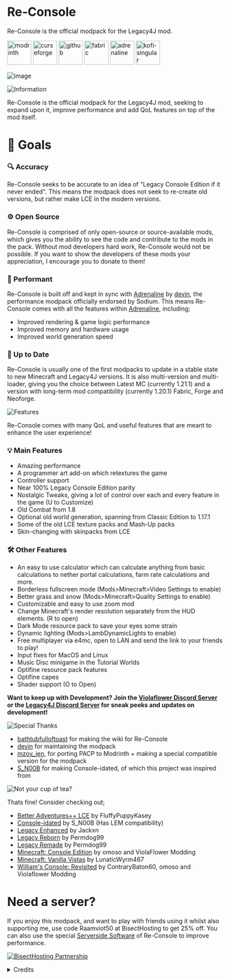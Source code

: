 # Re-Console
Re-Console is the official modpack for the Legacy4J mod.

[<img alt="modrinth" height="56" src="https://cdn.jsdelivr.net/npm/@intergrav/devins-badges@3/assets/cozy/available/modrinth_vector.svg">](https://modrinth.com/modpack/legacy-minecraft) [<img alt="curseforge" height="56" src="https://cdn.jsdelivr.net/npm/@intergrav/devins-badges@3/assets/cozy/available/curseforge_vector.svg">](https://legacy.curseforge.com/minecraft/modpacks/re-console)
[<img alt="github" height="56" src="https://cdn.jsdelivr.net/npm/@intergrav/devins-badges@3/assets/cozy/available/github_vector.svg">](https://github.com/Legacy-Union/Re-Console/releases) [<img alt="fabric" height="56" src="https://cdn.jsdelivr.net/npm/@intergrav/devins-badges@3/assets/cozy/supported/fabric_vector.svg">](https://fabricmc.net/) [<img alt="adrenaline" height="56" src="https://cdn.jsdelivr.net/npm/@intergrav/devins-badges@3/assets/cozy/built-with/adrenaline_vector.svg">](https://modrinth.com/modpack/adrenaline) [<img alt="kofi-singular" height="56" src="https://cdn.jsdelivr.net/npm/@intergrav/devins-badges@3/assets/cozy/donate/kofi-singular_vector.svg">](https://ko-fi.com/omoso)

![image](https://github.com/user-attachments/assets/649da799-9091-4ac4-b414-ed6e2c2b94be)





![Information](https://cdn.modrinth.com/data/cached_images/e25570e1d156c711baad158a5565061b157a94e9.webp)

Re-Console is the official modpack for the Legacy4J mod, seeking to expand upon it, improve performance and add QoL features on top of the mod itself.

# 🎯 Goals

### 🔍 Accuracy
Re-Console seeks to be accurate to an idea of "Legacy Console Edition if it never ended". This means the modpack does not seek to re-create old versions, but rather make LCE in the modern versions.

### ⚙️ Open Source
Re-Console is comprised of only open-source or source-available mods, which gives you the ability to see the code and contribute to the mods in the pack. Without mod developers hard work, Re-Console would not be possible. If you want to show the developers of these mods your appreciation, I encourage you to donate to them!

### 🚀 Performant
Re-Console is built off and kept in sync with [Adrenaline](https://modrinth.com/modpack/adrenaline) by [devin](https://modrinth.com/user/devin), the performance modpack officially endorsed by Sodium.
This means Re-Console comes with all the features within [Adrenaline](https://modrinth.com/modpack/adrenaline), including;
- Improved rendering & game logic performance
- Improved memory and hardware usage
- Improved world generation speed

### 📩 Up to Date
Re-Console is usually one of the first modpacks to update in a stable state to new Minecraft and Legacy4J versions. It is also multi-version and multi-loader, giving you the choice between Latest MC (currently 1.21.1) and a version with long-term mod compatibility (currently 1.20.1) Fabric, Forge and Neoforge.



![Features](https://cdn.modrinth.com/data/cached_images/97029679acef552aaa93810310bee9e0f287dc5d.webp)

Re-Console comes with many QoL and useful features that are meant to enhance the user experience!

### 💡 Main Features
- Amazing performance
- A programmer art add-on which retextures the game
- Controller support
- Near 100% Legacy Console Edition parity
- Nostalgic Tweaks, giving a lot of control over each and every feature in the game (U to Customize)
- Old Combat from 1.8
- Optional old world generation, spanning from Classic Edition to 1.17.1
- Some of the old LCE texture packs and Mash-Up packs
- Skin-changing with skinpacks from LCE

### 🛠️ Other Features
- An easy to use calculator which can calculate anything from basic calculations to nether portal calculations, farm rate calculations and more.
- Borderless fullscreen mode (Mods>Minecraft>Video Settings to enable)
- Better grass and snow (Mods>Minecraft>Quality Settings to enable)
- Customizable and easy to use zoom mod
- Change Minecraft's render resolution separately from the HUD elements. (R to open)
- Dark Mode resource pack to save your eyes some strain
- Dynamic lighting (Mods>LambDynamicLights to enable)
- Free multiplayer via e4mc, open to LAN and send the link to your friends to play!
- Input fixes for MacOS and Linux
- Music Disc minigame in the Tutorial Worlds
- Optifine resource pack features
- Optifine capes
- Shader support (O to Open)

**Want to keep up with Development? Join the [Violaflower Discord Server](https://discord.gg/A6uFaqjGrq) or the [Legacy4J Discord Server](https://discord.com/invite/FJVbVgT9uS) for sneak peeks and updates on development!**


![Special Thanks](https://cdn.modrinth.com/data/cached_images/42bdd0b7ac744fbb277bcb8aea88598b682b9c07.webp)

- [bathtubfulloftoast](https://modrinth.com/user/bathtubfulloftoast) for making the wiki for Re-Console
- [devin](https://modrinth.com/user/devin) for maintaining the modpack
- [mzov_jen](https://modrinth.com/user/mzov_jen), for porting PACP to Modrinth + making a special compatible version for the modpack
- [S_N00B](https://modrinth.com/user/s_n00b) for making Console-idated, of which this project was inspired from

![Not your cup of tea?](https://cdn.modrinth.com/data/cached_images/0c70e2e9dcbf8b50e1aa6f41388ef26875661063.webp)

Thats fine! Consider checking out;
- [Better Adventures++ LCE](https://modrinth.com/modpack/better-adventures++-lce) by FluffyPuppyKasey
- [Console-idated](https://modrinth.com/modpack/console-idated) by S_N00B (Has LEM compatibility)
- [Legacy Enhanced](https://modrinth.com/modpack/legacy+enhanced) by Jackxn
- [Legacy Reborn](https://modrinth.com/modpack/legacy-reborn) by Permdog99
- [Legacy Remade](https://modrinth.com/modpack/legacy-remade) by Permdog99
- [Minecraft: Console Edition](https://modrinth.com/modpack/consoleedition) by omoso and ViolaFlower Modding
- [Minecraft: Vanilla Vistas](https://modrinth.com/modpack/minecraft-vanilla-vistas) by LunaticWyrm467
- [William's Console: Revisited](https://modrinth.com/modpack/williams-console-revisited) by ContraryBaton60, omoso and Violaflower Modding


# Need a server?
If you enjoy this modpack, and want to play with friends using it whilst also supporting me, use code Raamviot50 at BisectHosting to get 25% off. You can also use the special [Serverside Software](https://modrinth.com/modpack/re-console-server-software) of Re-Console to improve performance.

[![BisectHosting Partnership](https://cdn.modrinth.com/data/cached_images/3d811a958c28645cf1007ccc3d90cb282921bf7f.webp)](https://bisecthosting.com/raamviot50)

<details>
<summary>Credits</summary>

![Credits](https://cdn.modrinth.com/data/cached_images/60eabb80c3a86652dbc3b9323f70d5adc93a1d4a.webp)

# Developers
- omoso, Owner
- devin, Maintainer
- Emmie, Helper

# Assistants and Contributors
- bathtubfulloftoast, playtester
- Cjnator38, contributor
- Emmie, helper and playtester
- Lenuilu, playtester
- MitsuIsSleepy, contributor
- phofers, contributor
- kaer1a, playtester
- TheMinecraftArchitect, contributor and playtester

# Special Thanks
- BuddarScotchy for consistently supporting me and my projects
- Emmie for fixing a crash with AMD GPUs on Linux
- Devin, the creator of Adrenaline of which this modpack uses some of the config files, and offering to maintain the modpack
- MitsuIsSleepy for providing the Nostalgic Tweaks config file
- MNTYROAD (aka mintweather) for porting skinpacks to CPM
- S_N00B for making Console-idated, which inspired this project
- TheMinecraftArchitect for porting the Tutorial Worlds to Java Edition



</details>
